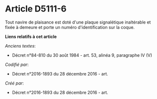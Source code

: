 # Article D5111-6

Tout navire de plaisance est doté d'une plaque signalétique inaltérable et fixée à demeure et porte un numéro
d'identification sur la coque.

**Liens relatifs à cet article**

_Anciens textes_:

  - Décret n°84-810 du 30 août 1984 - art. 53, alinéa 9, paragraphe IV (V)

_Codifié par_:

  - Décret n°2016-1893 du 28 décembre 2016 - art.

_Créé par_:

  - Décret n°2016-1893 du 28 décembre 2016 - art.
